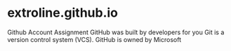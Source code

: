 # extroline.github.io
Github Account Assignment
GitHub was built by developers for you
Git is a version control system (VCS).
GitHub is owned by Microsoft 
